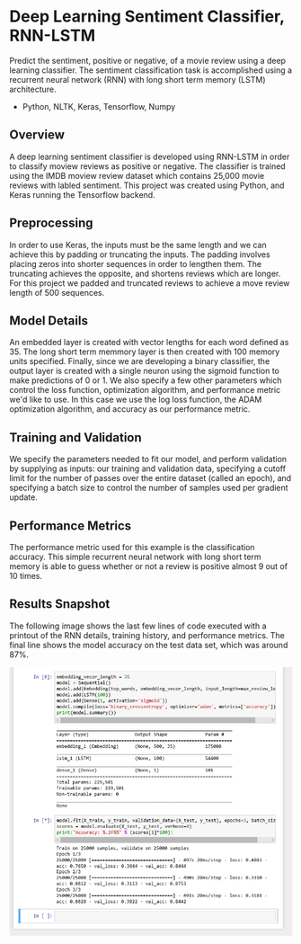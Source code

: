 # Deep Learning Sentiment Classifier, RNN-LSTM
Predict the sentiment, positive or negative, of a movie review using a deep learning classifier. The sentiment classification task is accomplished using a recurrent neural network (RNN) with long short term memory (LSTM) architecture.
* Python, NLTK, Keras, Tensorflow, Numpy
## Overview
A deep learning sentiment classifier is developed using RNN-LSTM in order to classify moview reviews as positive or negative. The classifier is trained using the IMDB moview review dataset which contains 25,000 movie reviews with labled sentiment. This project was created using Python, and Keras running the Tensorflow backend.

## Preprocessing
In order to use Keras, the inputs must be the same length and we can achieve this by padding or truncating the inputs. The padding involves placing zeros into shorter sequences in order to lengthen them. The truncating achieves the opposite, and shortens reviews which are longer. For this project we padded and truncated reviews to achieve a move review length of 500 sequences.

## Model Details
An embedded layer is created with vector lengths for each word defined as 35. The long short term memmory layer is then created with 100 memory units specified. Finally, since we are developing a binary classifier, the output layer is created with a single neuron using the sigmoid function to make predictions of 0 or 1. We also specify a few other parameters which control the loss function, optimization algorithm, and performance metric we'd like to use. In this case we use the log loss function, the ADAM optimization algorithm, and accuracy as our performance metric.

## Training and Validation
We specify the parameters needed to fit our model, and perform validation by supplying as inputs: our training and validation data, specifying a cutoff limit for the number of passes over the entire dataset (called an epoch), and specifying a batch size to control the number of samples used per gradient update.

## Performance Metrics
The performance metric used for this example is the classification accuracy. This simple recurrent neural network with long short term memory is able to guess whether or not a review is positive almost 9 out of 10 times.

## Results Snapshot
The following image shows the last few lines of code executed with a printout of the RNN details, training history, and performance metrics. The final line shows the model accuracy on the test data set, which was around 87%.

![alt text](https://github.com/edwardsta/sentiment-classifier-rnn-lstm/blob/master/RNN-LSSTM.PNG)
